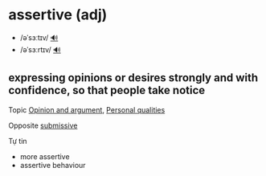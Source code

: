 # assertive (adj)

- /əˈsɜːtɪv/ [🔊](https://www.oxfordlearnersdictionaries.com/media/english/uk_pron/a/ass/asser/assertive__gb_1.mp3)
- /əˈsɜːrtɪv/ [🔊](https://www.oxfordlearnersdictionaries.com/media/english/us_pron/a/ass/asser/assertive__us_1.mp3)

## expressing opinions or desires strongly and with confidence, so that people take notice

Topic [Opinion and argument](../topics/opinion-and-argument.md#opinion--argument), [Personal qualities](../topics/personal-qualities.md#personal-qualities)

Opposite [submissive]()

Tự tin

- more assertive
- assertive behaviour